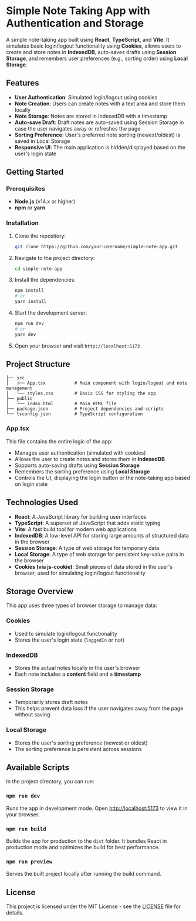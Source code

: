# Simple Note Taking App with Authentication and Storage

A simple note-taking app built using **React**, **TypeScript**, and **Vite**. It simulates basic login/logout functionality using **Cookies**, allows users to create and store notes in **IndexedDB**, auto-saves drafts using **Session Storage**, and remembers user preferences (e.g., sorting order) using **Local Storage**.

## Features

- **User Authentication**: Simulated login/logout using cookies
- **Note Creation**: Users can create notes with a text area and store them locally
- **Note Storage**: Notes are stored in IndexedDB with a timestamp
- **Auto-save Draft**: Draft notes are auto-saved using Session Storage in case the user navigates away or refreshes the page
- **Sorting Preference**: User's preferred note sorting (newest/oldest) is saved in Local Storage
- **Responsive UI**: The main application is hidden/displayed based on the user's login state

## Getting Started

### Prerequisites

- **Node.js** (v14.x or higher)
- **npm** or **yarn**

### Installation

1. Clone the repository:
   ```bash
   git clone https://github.com/your-username/simple-note-app.git
   ```

2. Navigate to the project directory:
   ```bash
   cd simple-note-app
   ```

3. Install the dependencies:
   ```bash
   npm install
   # or
   yarn install
   ```

4. Start the development server:
   ```bash
   npm run dev
   # or
   yarn dev
   ```

5. Open your browser and visit `http://localhost:5173`

## Project Structure

```
├── src
│   ├── App.tsx           # Main component with login/logout and note management
│   └── styles.css        # Basic CSS for styling the app
├── public
│   └── index.html        # Main HTML file
├── package.json          # Project dependencies and scripts
└── tsconfig.json         # TypeScript configuration
```

### App.tsx
This file contains the entire logic of the app:
- Manages user authentication (simulated with cookies)
- Allows the user to create notes and stores them in **IndexedDB**
- Supports auto-saving drafts using **Session Storage**
- Remembers the sorting preference using **Local Storage**
- Controls the UI, displaying the login button or the note-taking app based on login state

## Technologies Used

- **React**: A JavaScript library for building user interfaces
- **TypeScript**: A superset of JavaScript that adds static typing
- **Vite**: A fast build tool for modern web applications
- **IndexedDB**: A low-level API for storing large amounts of structured data in the browser
- **Session Storage**: A type of web storage for temporary data
- **Local Storage**: A type of web storage for persistent key-value pairs in the browser
- **Cookies (via js-cookie)**: Small pieces of data stored in the user's browser, used for simulating login/logout functionality

## Storage Overview

This app uses three types of browser storage to manage data:

### Cookies
- Used to simulate login/logout functionality
- Stores the user's login state (`loggedIn` or not)

### IndexedDB
- Stores the actual notes locally in the user's browser
- Each note includes a **content** field and a **timestamp**

### Session Storage
- Temporarily stores draft notes
- This helps prevent data loss if the user navigates away from the page without saving

### Local Storage
- Stores the user's sorting preference (newest or oldest)
- The sorting preference is persistent across sessions

## Available Scripts

In the project directory, you can run:

### `npm run dev`
Runs the app in development mode. Open [http://localhost:5173](http://localhost:5173) to view it in your browser.

### `npm run build`
Builds the app for production to the `dist` folder. It bundles React in production mode and optimizes the build for best performance.

### `npm run preview`
Serves the built project locally after running the build command.

## License

This project is licensed under the MIT License - see the [LICENSE](LICENSE) file for details.